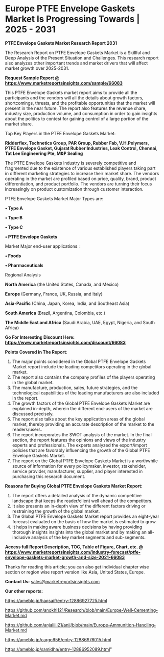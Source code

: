 # Europe PTFE Envelope Gaskets Market Is Progressing Towards | 2025 - 2031

<strong>PTFE Envelope Gaskets Market Research Report 2031</strong>

The Research Report on PTFE Envelope Gaskets Market is a Skillful and Deep Analysis of the Present Situation and Challenges. This research report also analyzes other important trends and market drivers that will affect market growth over 2025-2031.

<strong>Request Sample Report @ <a href=https://www.marketreportsinsights.com/sample/66083>https://www.marketreportsinsights.com/sample/66083</a></strong>

This PTFE Envelope Gaskets market report aims to provide all the participants and the vendors will all the details about growth factors, shortcomings, threats, and the profitable opportunities that the market will present in the near future. The report also features the revenue share, industry size, production volume, and consumption in order to gain insights about the politics to contest for gaining control of a large portion of the market share.

Top Key Players in the PTFE Envelope Gaskets Market:

<strong>Ridderflex, Technetics Group, PAR Group, Rubber Fab, V.H.Polymers, PTFE Envelope Gasket, Gujarat Rubber Industries, Leak Control, Chennai, Tat Lee Engineering Pte, M&P Sealing</strong>

The PTFE Envelope Gaskets Industry is severely competitive and fragmented due to the existence of various established players taking part in different marketing strategies to increase their market share. The vendors operating in the market are profiled based on price, quality, brand, product differentiation, and product portfolio. The vendors are turning their focus increasingly on product customization through customer interaction.

PTFE Envelope Gaskets Market Major Types are:

<strong>• Type A

• Type B

• Type C

• PTFE Envelope Gaskets</strong>

Market Major end-user applications :

<strong>• Foods

• Pharmaceuticals</strong>

Regional Analysis

</u><strong><b>North America</b></strong> (the United States, Canada, and Mexico)

<strong><b>Europe </b></strong>(Germany, France, UK, Russia, and Italy)

<strong><b>Asia-Pacific</b></strong> (China, Japan, Korea, India, and Southeast Asia)

<strong><b>South America</b></strong> (Brazil, Argentina, Colombia, etc.)

<strong><b>The Middle East and Africa</b></strong> (Saudi Arabia, UAE, Egypt, Nigeria, and South Africa)

<strong>Go For Interesting Discount Here: <a href=https://www.marketreportsinsights.com/discount/66083>https://www.marketreportsinsights.com/discount/66083</a></strong>

<strong>Points Covered in The Report:</strong>
<ol>
  <li>The major points considered in the Global PTFE Envelope Gaskets Market report include the leading competitors operating in the global market.</li>
  <li>The report also contains the company profiles of the players operating in the global market.</li>
  <li>The manufacture, production, sales, future strategies, and the technological capabilities of the leading manufacturers are also included in the report.</li>
  <li>The growth factors of the Global PTFE Envelope Gaskets Market are explained in-depth, wherein the different end-users of the market are discussed precisely.</li>
  <li>The report also talks about the key application areas of the global market, thereby providing an accurate description of the market to the readers/users.</li>
  <li>The report incorporates the SWOT analysis of the market. In the final section, the report features the opinions and views of the industry experts and professionals. The experts analyzed the export/import policies that are favorably influencing the growth of the Global PTFE Envelope Gaskets Market.</li>
  <li>The report on the Global PTFE Envelope Gaskets Market is a worthwhile source of information for every policymaker, investor, stakeholder, service provider, manufacturer, supplier, and player interested in purchasing this research document.</li>
</ol>
<strong>Reasons for Buying Global PTFE Envelope Gaskets Market Report:</strong>

<ol>
  <li>The report offers a detailed analysis of the dynamic competitive landscape that keeps the reader/client well ahead of the competitors.</li>
  <li>It also presents an in-depth view of the different factors driving or restraining the growth of the global market.</li>
  <li>The Global PTFE Envelope Gaskets Market report provides an eight-year forecast evaluated on the basis of how the market is estimated to grow.</li>
  <li>It helps in making aware business decisions by having providing thorough insights insights into the global market and by making an all-inclusive analysis of the key market segments and sub-segments.</li>
</ol>
<strong>Access full Report Description, TOC, Table of Figure, Chart, etc. @ <a href=https://www.marketreportsinsights.com/industry-forecast/ptfe-envelope-gaskets-market-growth-and-size-2021-66083>https://www.marketreportsinsights.com/industry-forecast/ptfe-envelope-gaskets-market-growth-and-size-2021-66083</a></strong>


Thanks for reading this article; you can also get individual chapter wise section or region wise report version like Asia, United States, Europe.

<strong>Contact Us:</strong>
sales@marketreportsinsights.com

<strong>Our other reports:</strong>

<a href=https://ameblo.jp/haqsaif/entry-12886927725.html>https://ameblo.jp/haqsaif/entry-12886927725.html</a>

<a href=https://github.com/anokhi121/Research/blob/main/Europe-Well-Cementing-Market.md>https://github.com/anokhi121/Research/blob/main/Europe-Well-Cementing-Market.md</a>

<a href=https://github.com/anjaliiii21/anjj/blob/main/Europe-Ammunition-Handling-Market.md>https://github.com/anjaliiii21/anjj/blob/main/Europe-Ammunition-Handling-Market.md</a>

<a href=https://ameblo.jp/cargo656/entry-12886976015.html>https://ameblo.jp/cargo656/entry-12886976015.html</a>

<a href=https://ameblo.jp/samidha/entry-12886952089.html>https://ameblo.jp/samidha/entry-12886952089.html</a>"
